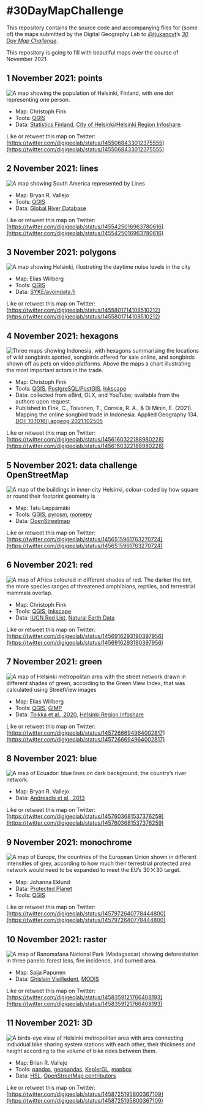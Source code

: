 # #30DayMapChallenge

This repository contains the source code and accompanying files for (some of) the maps submitted by the Digital Geography Lab to [@tjukanovt](https://github.com/tjukanovt)’s [*30 Day Map Challenge*](https://github.com/tjukanovt/30DayMapChallenge).

This repository is going to fill with beautiful maps over the course of November 2021.


## 1 November 2021: points

![A map showing the population of Helsinki, Finland, with one dot representing one person.](2021/11/01/helsinki_population_2020_1pixel1person_1200x675px.png)

- Map: Christoph Fink
- Tools: [QGIS](https://qgis.org)
- Data: [Statistics Finland](https://stat.fi/org/avoindata/paikkatietoaineistot_en.html), [City of Helsinki](https://kartta.hel.fi/avoindata)/[Helsinki Region Infoshare](https://hri.fi/data/fi/dataset/seutukartta).

Like or retweet this map on Twitter: [https://twitter.com/digigeolab/status/1455068433012375555](https://twitter.com/digigeolab/status/1455068433012375555)


## 2 November 2021: lines

![A map showing South America represented by Lines](2021/11/02/2_lines_rivers%20middle%20contrast.png)

- Map: Bryan R. Vallejo
- Tools: [QGIS](https://qgis.org)
- Data: [Global River Database](http://gaia.geosci.unc.edu/rivers/)

Like or retweet this map on Twitter: [https://twitter.com/digigeolab/status/1455425016963780616](https://twitter.com/digigeolab/status/1455425016963780616)


## 3 November 2021: polygons

![A map showing Helsinki, illustrating the daytime noise levels in the city](2021/11/03/Day3_polygons.png)

- Map: Elias Willberg
- Tools: [QGIS](https://qgis.org)
- Data: [SYKE/avoindata.fi](https://www.avoindata.fi/data/en_GB/dataset/ymparistomeludirektiivin-mukaiset-melualueet-2017)

Like or retweet this map on Twitter: [https://twitter.com/digigeolab/status/1455801714108510212](https://twitter.com/digigeolab/status/1455801714108510212)


## 4 November 2021: hexagons

![Three maps showing Indonesia, with hexagons summarising the locations of wild songbirds spotted, songbirds offered for sale online, and songbirds shown off as pets on video platforms. Above the maps a chart illustrating the most important actors in the trade.](2021/11/04/TheSpacesAndNetworkOfTheSongbirdTradeSupplyChain_1200x1172px_RGB.png)

- Map: Christoph Fink
- Tools: [QGIS](https://qgis.org/), [PostgreSQL/PostGIS](https://postgis.net/), [Inkscape](https://inkscape.org/)
- Data: collected from eBird, OLX, and YouTube; available from the authors upon request.
- Published in Fink, C., Toivonen, T., Correia, R. A., & Di Minin, E. (2021). Mapping the online songbird trade in Indonesia. Applied Geography 134. [DOI: 10.1016/j.apgeog.2021.102505](https://doi.org/10.1016/j.apgeog.2021.102505)

Like or retweet this map on Twitter: [https://twitter.com/digigeolab/status/1456160322188980228](https://twitter.com/digigeolab/status/1456160322188980228)


## 5 November 2021: data challenge OpenStreetMap

![A map of the buildings in inner-city Helsinki, colour-coded by how square or round their footprint geometry is](2021/11/05/squareness_map_1200x675_darksea.png)

- Map: Tatu Leppämäki
- Tools: [QGIS](https://qgis.org/), [pyrosm](https://github.com/HTenkanen/pyrosm/), [momepy](https://github.com/pysal/momepy/)
- Data: [OpenStreetmap](https://osm.org/)

Like or retweet this map on Twitter: [https://twitter.com/digigeolab/status/1456515961763270724](https://twitter.com/digigeolab/status/1456515961763270724)


## 6 November 2021: red

![A map of Africa coloured in different shades of red. The darker the tint, the more species ranges of threatened amphibians, reptiles, and terrestrial mammals overlap.](2021/11/06/threatened_species_1200x675.png)

- Map: Christoph Fink
- Tools: [QGIS](https://qgis.org/), [Inkscape](https://inkscape.org/)
- Data: [IUCN Red List](https://www.iucnredlist.org/resources/spatial-data-download), [Natural Earth Data](https://naturalearthdata.com/)

Like or retweet this map on Twitter: [https://twitter.com/digigeolab/status/1456916293190397956](https://twitter.com/digigeolab/status/1456916293190397956)


## 7 November 2021: green

![A map of Helsinki metropolitan area with the street network drawn in different shades of green, according to the Green View Index, that was calculated using StreetView images](2021/11/07/FinalGreeneryMap.png)

- Map: Elias Willberg
- Tools: [QGIS](https://qgis.org/), [GIMP](https://gimp.org/)
- Data: [Toikka et al., 2020](https://doi.org/10.1016/j.dib.2020.105601), [Helsinki Region Infoshare](https://hri.fi/data/fi/dataset/seutukartta)

Like or retweet this map on Twitter: [https://twitter.com/digigeolab/status/1457266694964002817](https://twitter.com/digigeolab/status/1457266694964002817)


## 8 November 2021: blue

![A map of Ecuador: blue lines on dark background, the country’s river network.](2021/11/08/30daysmapchallenge-blue.png)

- Map: Bryan R. Vallejo
- Data: [Andreadis et al., 2013](https://doi.org/10.1002/wrcr.20440)

Like or retweet this map on Twitter: [https://twitter.com/digigeolab/status/1457603681537376259](https://twitter.com/digigeolab/status/1457603681537376259)


## 9 November 2021: monochrome

![A map of Europe, the countries of the European Union shown in different intensities of grey, according to how much their terrestrial protected area network would need to be expanded to meet the EU’s 30 ⨉ 30 target.](2021/11/09/EU_white_DGL_data.png)

- Map: Johanna Eklund
- Data: [Protected Planet](https://www.protectedplanet.net/)
- Tools: [QGIS](https://qgis.org/)

Like or retweet this map on Twitter: [https://twitter.com/digigeolab/status/1457972640778444800](https://twitter.com/digigeolab/status/1457972640778444800)


## 10 November 2021: raster

![A map of Ranomafana National Park (Madagascar) showing deforestation in three panels: forest loss, fire incidence, and burned area.](2021/11/10/mapchallenge-2021.jpg)

- Map: Saija Papunen
- Data: [Ghislain Vieilledent](https://ecology.ghislainv.fr/), [MODIS](https://modis.gsfc.nasa.gov/)

Like or retweet this map on Twitter: [https://twitter.com/digigeolab/status/1458359121766408193](https://twitter.com/digigeolab/status/1458359121766408193)


## 11 November 2021: 3D

![A birds-eye view of Helsinki metropolitan area with arcs connecting individual bike sharing system stations with each other, their thickness and height according to the volume of bike rides between them.](2021/11/11/bike-moves-helsinki.png)

- Map: Brian R. Vallejo
- Tools: [pandas](https://pandas.org/), [geopandas](https://geopandas.org), [KeplerGL](https://kepler.gl), [mapbox](https://mapbox.com/)
- Data: [HSL](https://www.hsl.fi/en/hsl/open-data#journeys-made-by-city-bikes), [OpenStreetMap contributors](https://www.openstreetmap.org/copyright)

Like or retweet this map on Twitter: [https://twitter.com/digigeolab/status/1458725195800367109](https://twitter.com/digigeolab/status/1458725195800367109)